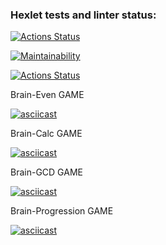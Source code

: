 ### Hexlet tests and linter status:
[![Actions Status](https://github.com/danyaglebov98/frontend-project-lvl1/workflows/hexlet-check/badge.svg)](https://github.com/danyaglebov98/frontend-project-lvl1/actions)

[![Maintainability](https://api.codeclimate.com/v1/badges/a99a88d28ad37a79dbf6/maintainability)](https://codeclimate.com/github/codeclimate/codeclimate/maintainability)

[![Actions Status](https://github.com/danyaglebov98/frontend-project-lvl1/workflows/Super-Linter/badge.svg)](https://github.com/danyaglebov98/frontend-project-lvl1/actions)

Brain-Even GAME

[![asciicast](https://asciinema.org/a/3NON8YgfNNhTNdTdz8nGi9qZz.svg)](https://asciinema.org/a/3NON8YgfNNhTNdTdz8nGi9qZz)

Brain-Calc GAME

[![asciicast](https://asciinema.org/a/uvABnevjJsRbNI30nfg7ugWMJ.svg)](https://asciinema.org/a/uvABnevjJsRbNI30nfg7ugWMJ)

Brain-GCD GAME

[![asciicast](https://asciinema.org/a/HHbiFFHn3SwCuzj8h8OToUzZb.svg)](https://asciinema.org/a/HHbiFFHn3SwCuzj8h8OToUzZb)

Brain-Progression GAME

[![asciicast](https://asciinema.org/a/TBTsv73fhwMmikBLGIwOb3shQ.svg)](https://asciinema.org/a/TBTsv73fhwMmikBLGIwOb3shQ)
